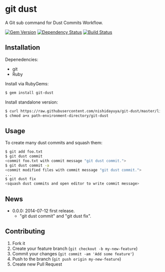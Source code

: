 # git dust

A Git sub command for Dust Commits Workflow.

[![Gem Version](https://badge.fury.io/rb/git-dust.svg)](http://badge.fury.io/rb/git-dust)
[![Dependency Status](https://gemnasium.com/nishidayuya/git-dust.svg)](https://gemnasium.com/nishidayuya/git-dust)
[![Build Status](https://travis-ci.org/nishidayuya/git-dust.svg?branch=master)](https://travis-ci.org/nishidayuya/git-dust)

## Installation

Depenedencies:
* git
* Ruby

Install via RubyGems:
```sh
$ gem install git-dust
```

Install standalone version:
```sh
$ curl https://raw.githubusercontent.com/nishidayuya/git-dust/master/lib/git/dust.rb > path-environment-directory/git-dust
$ chmod a+x path-environment-directory/git-dust
```

## Usage

To create many dust commits and squash them:
```sh
$ git add foo.txt
$ git dust commit
<commit foo.txt with commit message "git dust commit.">
$ git dust commit -a
<commit modified files with commit message "git dust commit.">
...
$ git dust fix
<squash dust commits and open editor to write commit message>
```

## News

* 0.0.0: 2014-07-12 first release.
  * "git dust commit" and "git dust fix".

## Contributing

1. Fork it
2. Create your feature branch (`git checkout -b my-new-feature`)
3. Commit your changes (`git commit -am 'Add some feature'`)
4. Push to the branch (`git push origin my-new-feature`)
5. Create new Pull Request

